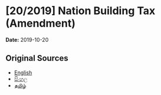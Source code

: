 # [20/2019] Nation Building Tax (Amendment)

**Date:** 2019-10-20

## Original Sources

- [English](https://documents.gov.lk/view/acts/2019/10/20-2019_E.pdf)
- [සිංහල](https://documents.gov.lk/view/acts/2019/10/20-2019_S.pdf)
- [தமிழ்](https://documents.gov.lk/view/acts/2019/10/20-2019_T.pdf)
